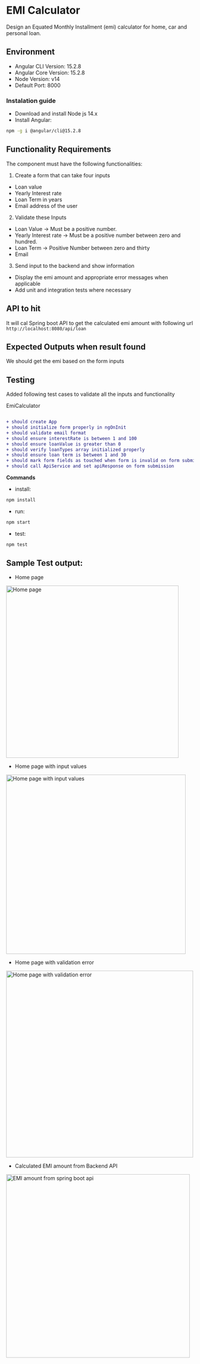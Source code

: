 # EMI Calculator

Design an Equated Monthly Installment (emi) calculator for home, car and personal
loan.

## Environment 

- Angular CLI Version: 15.2.8
- Angular Core Version: 15.2.8
- Node Version: v14
- Default Port: 8000

### Instalation guide
- Download and install Node js 14.x
- Install Angular: 
```bash
npm -g i @angular/cli@15.2.8
```

## Functionality Requirements

The component must have the following functionalities:

1. Create a form that can take four inputs

- Loan value
- Yearly Interest rate
- Loan Term in years
- Email address of the user

2. Validate these Inputs

- Loan Value -> Must be a positive number.
- Yearly Interest rate -> Must be a positive number between zero and hundred.
- Loan Term -> Positive Number between zero and thirty
- Email

3. Send input to the backend and show information

- Display the emi amount and appropriate error messages when applicable
- Add unit and integration tests where necessary


## API to hit

It will cal Spring boot API to get the calculated emi amount with following url
`http://localhost:8080/api/loan`

## Expected Outputs when result found

We should get the emi based on the form inputs

## Testing

Added following test cases to validate all the inputs and functionality

 EmiCalculator
 ```diff

 + should create App
 + should initialize form properly in ngOnInit
 + should validate email format
 + should ensure interestRate is between 1 and 100
 + should ensure loanValue is greater than 0
 + should verify loanTypes array initialized properly
 + should ensure loan term is between 1 and 30
 + should mark form fields as touched when form is invalid on form submission
 + should call ApiService and set apiResponse on form submission

```
**Commands**
- install: 
```bash
npm install
```
- run: 
```bash
npm start
```
- test: 
```bash
npm test
```

## Sample Test output:

- Home page
<img width="463" alt="Home page" src="https://github.com/kartee161990/EMICalculator-Angular/assets/38460245/a61f01d8-5198-4f37-8391-8a9791b104d6">

- Home page with input values
<img width="482" alt="Home page with input values" src="https://github.com/kartee161990/EMICalculator-Angular/assets/38460245/22a7bc5e-ce04-4f71-8d66-5320a5a26278">

- Home page with validation error
<img width="502" alt="Home page with validation error" src="https://github.com/kartee161990/EMICalculator-Angular/assets/38460245/24db4e93-b4a1-4606-83a7-36038d9b41e9">

- Calculated EMI amount from Backend API
<img width="493" alt="EMI amount from spring boot api" src="https://github.com/kartee161990/EMICalculator-Angular/assets/38460245/0240bcce-6053-4618-a8b3-c0f6134658c6">



